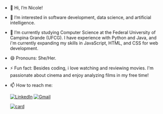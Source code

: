 - 👋 Hi, I’m Nicole!
- 👀 I’m interested in software development, data science, and artificial intelligence.
- 🌱  I’m currently studying Computer Science at the Federal University of Campina Grande (UFCG). I have experience with Python and Java, and i'm currently expanding my skills in JavaScript, HTML, and CSS for web development.
- 😄 Pronouns: She/Her.
- ⚡ Fun fact: Besides coding, i love watching and reviewing movies. I'm passionate about cinema and enjoy analyzing films in my free time!
- 📫 How to reach me:
  
  [![LinkedIn](https://img.shields.io/badge/LinkedIn-0077B5?style=for-the-badge&logo=linkedin&logoColor=white)](https://www.linkedin.com/in/nicole-maracaj%C3%A1-504977270?lipi=urn%3Ali%3Apage%3Ad_flagship3_profile_view_base_contact_details%3BOGDwZR6%2FRvq4N0k9bFGxEw%3D%3D)
  [![Gmail](https://img.shields.io/badge/Gmail-D14836?style=for-the-badge&logo=gmail&logoColor=white)](mailto:nicole.brito.maracaja@ccc.ufcg.edu.br)

  [![card](https://github-readme-stats.vercel.app/api?username=iuricode&theme=tokyonight)](https://github.com/nicolemaracaja/)
<!---
nicolemaracaja/nicolemaracaja is a ✨ special ✨ repository because its `README.md` (this file) appears on your GitHub profile.
You can click the Preview link to take a look at your changes.
--->
